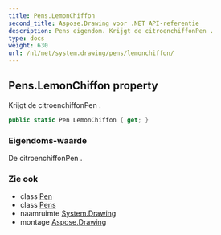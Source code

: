 ```yaml
---
title: Pens.LemonChiffon
second_title: Aspose.Drawing voor .NET API-referentie
description: Pens eigendom. Krijgt de citroenchiffonPen .
type: docs
weight: 630
url: /nl/net/system.drawing/pens/lemonchiffon/
---
```

## Pens.LemonChiffon property

Krijgt de citroenchiffonPen .

```csharp
public static Pen LemonChiffon { get; }
```

### Eigendoms-waarde

De citroenchiffonPen .

### Zie ook

* class [Pen](../../pen/)
* class [Pens](../)
* naamruimte [System.Drawing](../../pens/)
* montage [Aspose.Drawing](../../../)


